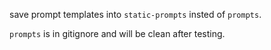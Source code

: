 save prompt templates into `static-prompts` insted of `prompts`.

`prompts` is in gitignore and will be clean after testing.
